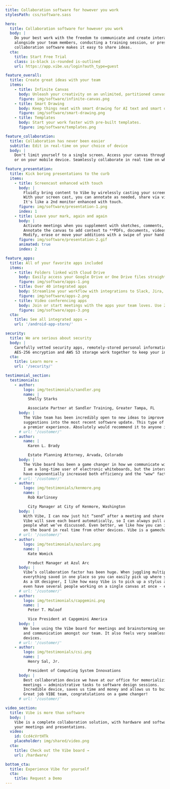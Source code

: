 ```yaml
---
title: Collaboration software for however you work
stylesPath: css/software.sass

hero:
  title: Collaboration software for however you work
  body: |
    Do your best work with the freedom to communicate and create interactively. Whether you’re building a project
    alongside your team members, conducting a training session, or presenting in a client meeting, Vibe’s
    collaboration software makes it easy to share ideas.
  cta:
    title: Start Free Trial
    class: is-black is-rounded is-outlined
    url: https://app.vibe.us/login?auth_type=guest

feature_overall:
  title: Create great ideas with your team
  items:
    - title: Infinite Canvas
      body: Unleash your creativity on an unlimited, partitioned canvas.
      figure: img/software/infinite-canvas.png
    - title: Smart Drawing
      body: Keep things neat with smart drawing for AI text and smart objects.
      figure: img/software/smart-drawing.png
    - title: Templates
      body: Start your work faster with pre-built templates.
      figure: img/software/templates.png

feature_collaboration:
  title: Collaboration has never been easier
  subtitle: Edit in real-time on your choice of device
  body: |
    Don't limit yourself to a single screen. Access your canvas through the Vibe Board, through your Mac or PC,
    or on your mobile device. Seamlessly collaborate in real time on whichever devices work best for your team.

feature_presentation:
  title: Kick boring presentations to the curb
  items:
    - title: Screencast enhanced with touch
      body: |
        Fluidly bring content to Vibe by wirelessly casting your screen to Vibe or by connecting in via HDMI.
        With your screen cast, you can annotate as needed, share via video conferencing, or pin screenshots.
        It's like a 2nd monitor enhanced with touch.
      figure: img/software/presentation-1.png
      index: 1
    - title: Leave your mark, again and again
      body: |
        Activate meetings when you supplement with sketches, comments, and digital sticky notes.
        Annotate the canvas to add context to **PDFs, documents, videos, screenshots, and images.**
        Modify, erase or move your additions with a swipe of your hand.
      figure: img/software/presentation-2.gif
      animated: true
      index: 2

feature_apps:
  title: All of your favorite apps included
  items:
    - title: Folders linked with Cloud Drive
      body: Easily access your Google Drive or One Drive files straight from the Vibe board.
      figure: img/software/apps-1.png
    - title: Over 40 integrated apps
      body: Streamline your workflow with integrations to Slack, Jira, Asana,  Zoom, Microsoft Offices, and more.
      figure: img/software/apps-2.png
    - title: Video conferencing apps
      body: Join or start meetings with the apps your team loves. Use Zoom, Skype, WebEx to connect around the world.
      figure: img/software/apps-3.png
  cta:
    title: See all integrated apps →
    url: '/android-app-store/'

security:
  title: We are serious about security
  body: |
    Carefully vetted security apps, remotely-stored personal information, trusted identity providers,
    AES-256 encryption and AWS S3 storage work together to keep your intellectual property safe and secure.
  cta:
    title: Learn more →
    url: '/security/'

testimonial_section:
  testimonials:
    - author:
        logo: img/testimonials/sandler.png
        name: |
          Shelly Starks

          Associate Partner at Sandler Training, Greater Tampa, FL
      body: |
        The Vibe team has been incredibly open to new ideas to improve the product and even implemented a few
        suggestions into the most recent software update. This type of co-collaboration makes working with Vibe
        a premier experience. Absolutely would recommend it to anyone in the market for a digital white-board!
      # url: '/customer/'
    - author:
        name: |
          Karen L. Brady

          Estate Planning Attorney, Arvada, Colorado
      body: |
        The Vibe board has been a game changer in how we communicate with clients, both in-person and virtually.
        I am a long-time user of electronic whiteboards, but the interactive and digital features of the Vibe board
        have exponentially increased both efficiency and the "wow" factor in client meetings.
      # url: '/customer/'
    - author:
        logo: img/testimonials/kenmore.png
        name: |
          Rob Karlinsey

          City Manager at City of Kenmore, Washington
      body: |
        With Vibe, I can now just hit “send” after a meeting and share that board with whoever I want.
        Vibe will save each board automatically, so I can always pull a board back up during any meeting to show
        people what we’ve discussed. Even better, we like how you can invite remote coworkers in to collaborate
        on the board in real time from other devices. Vibe is a gamechanger.
      # url: '/customer/'
    - author:
        logo: img/testimonials/azularc.png
        name: |
          Kate Womick

          Product Manager at Azul Arc
      body: |
        Vibe’s collaboration factor has been huge. When juggling multiple clients, it’s incredibly helpful to have
        everything saved in one place so you can easily pick up where you left off.
        As a UX designer, I like how easy Vibe is to pick up a stylus and sketch on. And for big projects we can
        even have several people working on a single canvas at once - even from remote locations.
      # url: '/customer/'
    - author:
        logo: img/testimonials/capgemini.png
        name: |
          Peter T. Maloof

          Vice President at Capgemini America
      body: |
        We love using the Vibe board for meetings and brainstorming sessions. It has enhanced productivity, creativity
        and communication amongst our team. It also feels very seamless using the Vibe board and app across various
        devices.
      # url: '/customer/'
    - author:
        logo: img/testimonials/csi.png
        name: |
          Henry Sal, Jr.

          President of Computing System Innovations
      body: |
        Best collaboration device we have at our office for memorializing any and all types of
        meetings – administrative tasks to software design sessions.
        Incredible device, saves us time and money and allows us to build our AI software products faster!
        Great job VIBE team, congratulations on a game changer!
      # url: '/customer/'

video_section:
  title: Vibe is more than software
  body: |
    Vibe is a complete collaboration solution, with hardware and software that work together to uplevel
    your meetings and presentations.
  video:
    id: Ccd4cVrtHTk
    placeholder: img/shared/video.png
  cta:
    title: Check out the Vibe board →
    url: /hardware/

bottom_cta:
  title: Experience Vibe for yourself
  cta:
    title: Request a Demo
---
```

